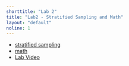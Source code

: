 ```yaml
---
shorttitle: "Lab 2"
title: "Lab2 - Stratified Sampling and Math"
layout: "default"
noline: 1
---
```


- [stratified sampling](../wiki/stratification.html)
- [math](../wiki/lab2.html)
- [Lab Video](https://matterhorn.dce.harvard.edu/engage/player/watch.html?id=03b49382-125a-4002-9346-ff79f13ff201)
